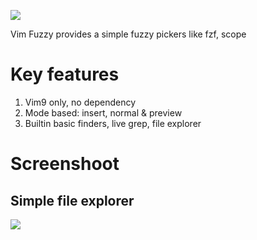 ![](https://raw.github.com/jkoz/i/master/ff1.gif)

Vim Fuzzy provides a simple fuzzy pickers like fzf, scope

# Key features

1. Vim9 only, no dependency
2. Mode based: insert, normal & preview
3. Builtin basic finders, live grep, file explorer

# Screenshoot

## Simple file explorer

![](https://raw.github.com/jkoz/i/master/ff2.gif)
